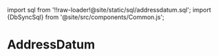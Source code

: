 import sql from '!!raw-loader!@site/static/sql/addressdatum.sql';
import {DbSyncSql} from '@site/src/components/Common.js';

# AddressDatum

<DbSyncSql sql={sql} />
